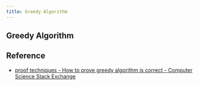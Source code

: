 ```yaml
---
title: Greedy Algorithm
---
```


## Greedy Algorithm


## Reference
* [proof techniques - How to prove greedy algorithm is correct - Computer Science Stack Exchange](https://cs.stackexchange.com/questions/59964/how-to-prove-greedy-algorithm-is-correct)
